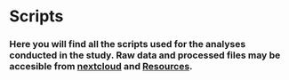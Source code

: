# Scripts
### Here you will find all the scripts used for the analyses conducted in the study. Raw data and processed files may be accesible from [nextcloud](https://nextcloud_micro.carrerasresearch.org/index.php/s/QQ2Tngg5Bgbdx66) and [Resources](https://github.com/carlosgarciaprieto/VariantCallingClinicalBenchmark/tree/main/Resources).
